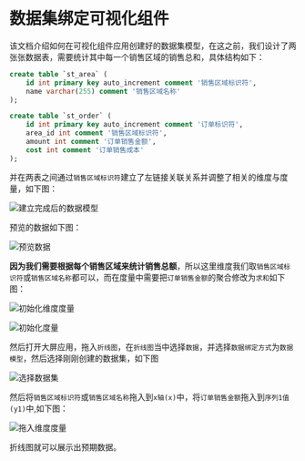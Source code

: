 # 数据集绑定可视化组件

该文档介绍如何在可视化组件应用创建好的数据集模型，在这之前，我们设计了两张张数据表，需要统计其中每一个销售区域的销售总和，具体结构如下：

```sql
create table `st_area` (
    id int primary key auto_increment comment '销售区域标识符',
    name varchar(255) comment '销售区域名称'
);

create table `st_order` (
    id int primary key auto_increment comment '订单标识符',
    area_id int comment '销售区域标识符',
    amount int comment '订单销售金额',
    cost int comment '订单销售成本'
);
```

并在两表之间通过`销售区域标识符`建立了左链接关联关系并调整了相关的维度与度量，如下图：

![建立完成后的数据模型](/images/view/cube/completed_cube.png)

预览的数据如下图：

![预览数据](/images/view/cube/preview_cube_data.png)

**因为我们需要根据每个销售区域来统计销售总额**，所以这里维度我们取`销售区域标识符`或`销售区域名称`都可以，而在度量中需要把`订单销售金额`的聚合修改为`求和`如下图：

![初始化维度度量](/images/view/cube/init_demension_measure.png)

![初始化度量](/images/view/cube/init_measure.png)

然后打开大屏应用，拖入`折线图`，在`折线图`当中选择`数据`，并选择`数据绑定方式`为`数据模型`，然后选择刚刚创建的数据集，如下图

![选择数据集](/images/view/cube/component_choose_cube.png)

然后将`销售区域标识符`或`销售区域名称`拖入到`x轴(x)`中，将`订单销售金额`拖入到`序列1值 (y1)`中,如下图：

![拖入维度度量](/images/view/cube/choose_demension_measure.png)

折线图就可以展示出预期数据。

